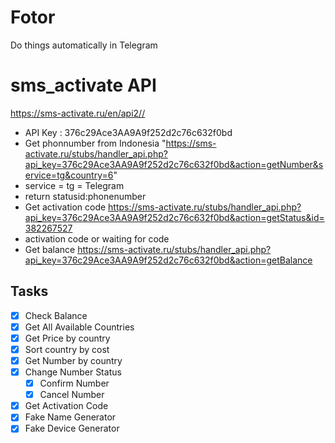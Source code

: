 # Fotor
Do things automatically in Telegram

# sms_activate API 
https://sms-activate.ru/en/api2//
* API Key : 376c29Ace3AA9A9f252d2c76c632f0bd
* Get phonnumber from Indonesia "https://sms-activate.ru/stubs/handler_api.php?api_key=376c29Ace3AA9A9f252d2c76c632f0bd&action=getNumber&service=tg&country=6"
 * service = tg = Telegram
 * return statusid:phonenumber
* Get activation code https://sms-activate.ru/stubs/handler_api.php?api_key=376c29Ace3AA9A9f252d2c76c632f0bd&action=getStatus&id=382267527
 * activation code or waiting for code
* Get balance https://sms-activate.ru/stubs/handler_api.php?api_key=376c29Ace3AA9A9f252d2c76c632f0bd&action=getBalance

## Tasks
* [x] Check Balance
* [x] Get All Available Countries
* [x] Get Price by country
* [x] Sort country by cost
* [x] Get Number by country
* [x] Change Number Status
  * [x] Confirm Number
  * [x] Cancel Number
* [x] Get Activation Code
* [x] Fake Name Generator
* [x] Fake Device Generator
